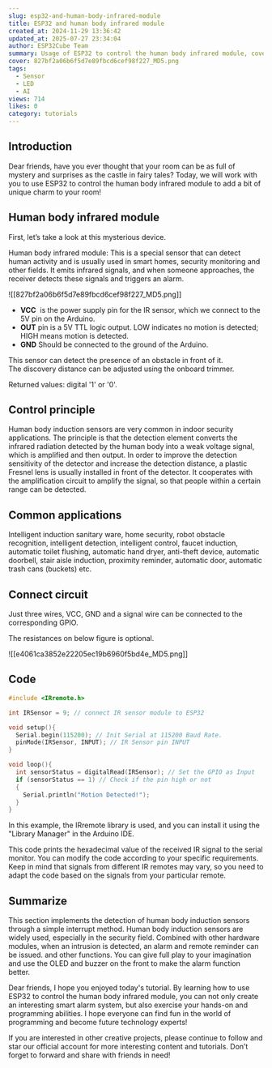 ```yaml
---
slug: esp32-and-human-body-infrared-module
title: ESP32 and human body infrared module
created_at: 2024-11-29 13:36:42
updated_at: 2025-07-27 23:34:04
author: ESP32Cube Team
summary: Usage of ESP32 to control the human body infrared module, covering its components, control principle, applications, circuit connection, and code.
cover: 827bf2a06b6f5d7e89fbcd6cef98f227_MD5.png
tags:
  - Sensor
  - LED
  - AI
views: 714
likes: 0
category: tutorials
---
```


## Introduction

Dear friends, have you ever thought that your room can be as full of mystery and surprises as the castle in fairy tales? Today, we will work with you to use ESP32 to control the human body infrared module to add a bit of unique charm to your room!

## Human body infrared module

First, let’s take a look at this mysterious device.

Human body infrared module: This is a special sensor that can detect human activity and is usually used in smart homes, security monitoring and other fields. It emits infrared signals, and when someone approaches, the receiver detects these signals and triggers an alarm.

![[827bf2a06b6f5d7e89fbcd6cef98f227_MD5.png]]

- **VCC**  is the power supply pin for the IR sensor, which we connect to the 5V pin on the Arduino.
- **OUT** pin is a 5V TTL logic output. LOW indicates no motion is detected; HIGH means motion is detected.
- **GND** Should be connected to the ground of the Arduino.

This sensor can detect the presence of an obstacle in front of it.  
The discovery distance can be adjusted using the onboard trimmer.  

Returned values: digital '1' or '0'.

## Control principle

Human body induction sensors are very common in indoor security applications. The principle is that the detection element converts the infrared radiation detected by the human body into a weak voltage signal, which is amplified and then output. In order to improve the detection sensitivity of the detector and increase the detection distance, a plastic Fresnel lens is usually installed in front of the detector. It cooperates with the amplification circuit to amplify the signal, so that people within a certain range can be detected.

## Common applications

Intelligent induction sanitary ware, home security, robot obstacle recognition, intelligent detection, intelligent control, faucet induction, automatic toilet flushing, automatic hand dryer, anti-theft device, automatic doorbell, stair aisle induction, proximity reminder, automatic door, automatic trash cans (buckets) etc.

## Connect circuit

Just three wires, VCC, GND and a signal wire can be connected to the corresponding GPIO.

The resistances on below figure is optional.

![[e4061ca3852e22205ec19b6960f5bd4e_MD5.png]]

## Code

```c
#include <IRremote.h>

int IRSensor = 9; // connect IR sensor module to ESP32

void setup(){
  Serial.begin(115200); // Init Serial at 115200 Baud Rate.
  pinMode(IRSensor, INPUT); // IR Sensor pin INPUT
}

void loop(){
  int sensorStatus = digitalRead(IRSensor); // Set the GPIO as Input
  if (sensorStatus == 1) // Check if the pin high or not
  {
    Serial.println("Motion Detected!");
  }
}
```

In this example, the IRremote library is used, and you can install it using the "Library Manager" in the Arduino IDE.

This code prints the hexadecimal value of the received IR signal to the serial monitor. You can modify the code according to your specific requirements. Keep in mind that signals from different IR remotes may vary, so you need to adapt the code based on the signals from your particular remote.

## Summarize

This section implements the detection of human body induction sensors through a simple interrupt method. Human body induction sensors are widely used, especially in the security field. Combined with other hardware modules, when an intrusion is detected, an alarm and remote reminder can be issued. and other functions. You can give full play to your imagination and use the OLED and buzzer on the front to make the alarm function better.

Dear friends, I hope you enjoyed today's tutorial. By learning how to use ESP32 to control the human body infrared module, you can not only create an interesting smart alarm system, but also exercise your hands-on and programming abilities. I hope everyone can find fun in the world of programming and become future technology experts!

If you are interested in other creative projects, please continue to follow and star our official account for more interesting content and tutorials. Don’t forget to forward and share with friends in need!
